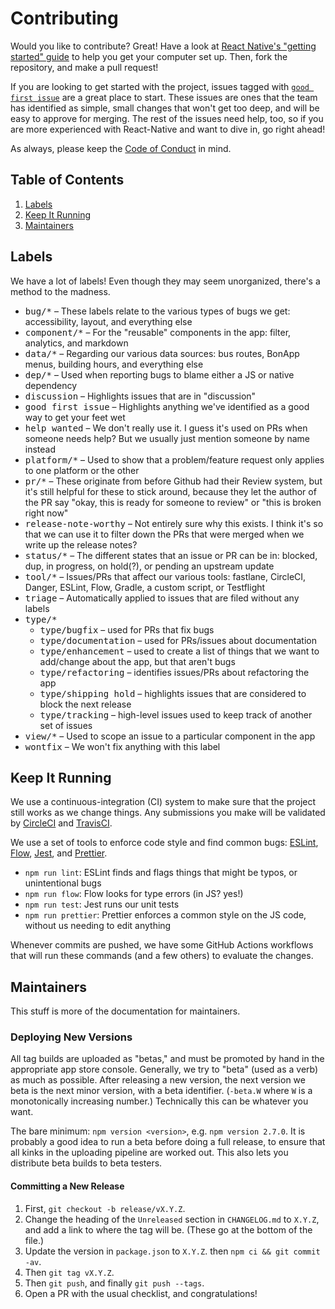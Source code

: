 # Contributing

Would you like to contribute?
Great!
Have a look at [React Native's "getting started" guide][rn-gs] to help you get your computer set up.
Then, fork the repository, and make a pull request!

If you are looking to get started with the project, issues tagged with [`good first issue`][gfi] are a great place to start.
These issues are ones that the team has identified as simple, small changes that won't get too deep, and will be easy to approve for merging.
The rest of the issues need help, too, so if you are more experienced with React-Native and want to dive in, go right ahead!

As always, please keep the [Code of Conduct][cc] in mind.

[cc]: https://github.com/StoDevX/AAO-React-Native/blob/master/CODE_OF_CONDUCT.md
[rn-gs]: http://facebook.github.io/react-native/docs/getting-started.html
[gfi]: https://github.com/StoDevX/AAO-React-Native/issues?q=is%3Aissue+label%3A%22good+first+issue%22+is%3Aopen

## Table of Contents

1. [Labels](#labels)
2. [Keep It Running](#keep-it-running)
3. [Maintainers](#maintainers)

## Labels

We have a lot of labels!
Even though they may seem unorganized, there's a method to the madness.

- <kbd>bug/*</kbd> &ndash; These labels relate to the various types of bugs we get: accessibility, layout, and everything else
- <kbd>component/*</kbd> &ndash; For the "reusable" components in the app: filter, analytics, and markdown
- <kbd>data/*</kbd> &ndash; Regarding our various data sources: bus routes, BonApp menus, building hours, and everything else
- <kbd>dep/*</kbd> &ndash; Used when reporting bugs to blame either a JS or native dependency
- <kbd>discussion</kbd> &ndash; Highlights issues that are in "discussion"
- <kbd>good first issue</kbd> &ndash; Highlights anything we've identified as a good way to get your feet wet
- <kbd>help wanted</kbd> &ndash; We don't really use it. I guess it's used on PRs when someone needs help? But we usually just mention someone by name instead
- <kbd>platform/*</kbd> &ndash; Used to show that a problem/feature request only applies to one platform or the other
- <kbd>pr/*</kbd> &ndash; These originate from before Github had their Review system, but it's still helpful for these to stick around, because they let the author of the PR say "okay, this is ready for someone to review" or "this is broken right now"
- <kbd>release-note-worthy</kbd> &ndash; Not entirely sure why this exists.
  I think it's so that we can use it to filter down the PRs that were merged when we write up the release notes?
- <kbd>status/*</kbd> &ndash; The different states that an issue or PR can be in: blocked, dup, in progress, on hold(?), or pending an upstream update
- <kbd>tool/*</kbd> &ndash; Issues/PRs that affect our various tools: fastlane, CircleCI, Danger, ESLint, Flow, Gradle, a custom script, or Testflight
- <kbd>triage</kbd> &ndash; Automatically applied to issues that are filed without any labels
- <kbd>type/*</kbd>
  - <kbd>type/bugfix</kbd> &ndash; used for PRs that fix bugs
  - <kbd>type/documentation</kbd> &ndash; used for PRs/issues about documentation
  - <kbd>type/enhancement</kbd> &ndash; used to create a list of things that we want to add/change about the app, but that aren't bugs
  - <kbd>type/refactoring</kbd> &ndash; identifies issues/PRs about refactoring the app
  - <kbd>type/shipping hold</kbd> &ndash; highlights issues that are considered to block the next release
  - <kbd>type/tracking</kbd> &ndash; high-level issues used to keep track of another set of issues
- <kbd>view/*</kbd> &ndash; Used to scope an issue to a particular component in the app
- <kbd>wontfix</kbd> &ndash; We won't fix anything with this label

## Keep It Running

We use a continuous-integration (CI) system to make sure that the project still works as we change things.
Any submissions you make will be validated by [CircleCI][circle] and [TravisCI][travis].

[circle]: https://circleci.com/gh/StoDevX/AAO-React-Native
[travis]: https://travis-ci.org/StoDevX/AAO-React-Native/builds

We use a set of tools to enforce code style and find common bugs: [ESLint][eslint], [Flow][flow], [Jest][jest], and [Prettier][prettier].

- `npm run lint`: ESLint finds and flags things that might be typos, or unintentional bugs
- `npm run flow`: Flow looks for type errors (in JS? yes!)
- `npm run test`: Jest runs our unit tests
- `npm run prettier`: Prettier enforces a common style on the JS code, without us needing to edit anything

Whenever commits are pushed, we have some GitHub Actions workflows that will run these commands (and a few others) to evaluate the changes.

[eslint]: http://eslint.org/
[flow]: https://flowtype.org/
[jest]: https://facebook.github.io/jest/
[prettier]: https://github.com/prettier/prettier


## Maintainers

This stuff is more of the documentation for maintainers.

### Deploying New Versions

All tag builds are uploaded as "betas," and must be promoted by hand in the appropriate app store console.
Generally, we try to "beta" (used as a verb) as much as possible.
After releasing a new version, the next version we beta is the next minor version, with a beta identifier.
(`-beta.W` where `W` is a monotonically increasing number.)
Technically this can be whatever you want.

The bare minimum: `npm version <version>`, e.g. `npm version 2.7.0`.
It is probably a good idea to run a beta before doing a full release, to ensure that all kinks in the uploading pipeline are worked out.
This also lets you distribute beta builds to beta testers.

#### Committing a New Release

1. First, `git checkout -b release/vX.Y.Z`.
1. Change the heading of the `Unreleased` section in `CHANGELOG.md` to `X.Y.Z`, and add a link to where the tag will be.
   (These go at the bottom of the file.)
1. Update the version in `package.json` to `X.Y.Z`. then `npm ci && git commit -av`.
1. Then `git tag vX.Y.Z`.
1. Then `git push`, and finally `git push --tags`.
1. Open a PR with the usual checklist, and congratulations!
